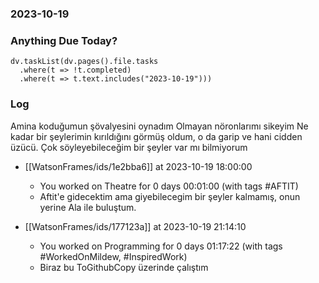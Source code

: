 ### 2023-10-19

### Anything Due Today?
```dataviewjs
dv.taskList(dv.pages().file.tasks 
  .where(t => !t.completed)
  .where(t => t.text.includes("2023-10-19")))
```
### Log

Amina koduğumun şövalyesini oynadım
Olmayan nöronlarımı sikeyim
Ne kadar bir şeylerimin kırıldığını görmüş oldum, o da garip ve hani cidden üzücü. Çok söyleyebileceğim bir şeyler var mı bilmiyorum


- [[WatsonFrames/ids/1e2bba6]] at 2023-10-19 18:00:00
    - You worked on Theatre for 0 days 00:01:00 (with tags #AFTIT)
	- Aftit'e gidecektim ama giyebilecegim bir şeyler kalmamış, onun yerine Ala ile buluştum.

- [[WatsonFrames/ids/177123a]] at 2023-10-19 21:14:10
    - You worked on Programming for 0 days 01:17:22 (with tags #WorkedOnMildew, #InspiredWork) 
	- Biraz bu ToGithubCopy üzerinde çalıştım
